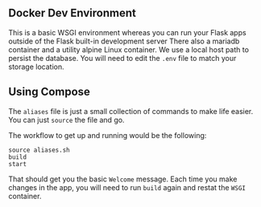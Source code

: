 ## Docker Dev Environment

This is a basic WSGI environment whereas you can run your Flask apps outside of the Flask built-in development server
There also a mariadb container and a utility alpine Linux container. We use a local host path to persist the database.
You will need to edit the `.env` file to match your storage location.

## Using Compose
The `aliases` file is just a small collection of commands to make life easier. You can just `source` the file and go.

The workflow to get up and running would be the following:
```shell
source aliases.sh
build
start
```
That should get you the basic `Welcome` message. Each time you make changes in the app, you will need to run `build` again and restat the `WSGI` container.



